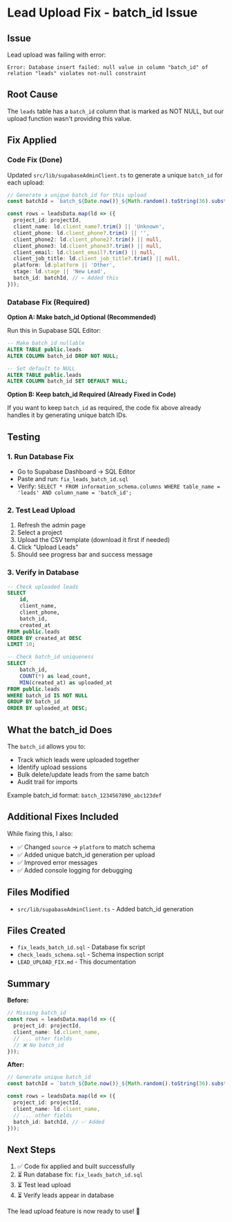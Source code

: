 # Lead Upload Fix - batch_id Issue

## Issue
Lead upload was failing with error:
```
Error: Database insert failed: null value in column "batch_id" of relation "leads" violates not-null constraint
```

## Root Cause
The `leads` table has a `batch_id` column that is marked as NOT NULL, but our upload function wasn't providing this value.

## Fix Applied

### Code Fix (Done)
Updated `src/lib/supabaseAdminClient.ts` to generate a unique `batch_id` for each upload:

```typescript
// Generate a unique batch_id for this upload
const batchId = `batch_${Date.now()}_${Math.random().toString(36).substr(2, 9)}`;

const rows = leadsData.map(ld => ({
  project_id: projectId,
  client_name: ld.client_name?.trim() || 'Unknown',
  client_phone: ld.client_phone?.trim() || '',
  client_phone2: ld.client_phone2?.trim() || null,
  client_phone3: ld.client_phone3?.trim() || null,
  client_email: ld.client_email?.trim() || null,
  client_job_title: ld.client_job_title?.trim() || null,
  platform: ld.platform || 'Other',
  stage: ld.stage || 'New Lead',
  batch_id: batchId, // ← Added this
}));
```

### Database Fix (Required)

**Option A: Make batch_id Optional (Recommended)**

Run this in Supabase SQL Editor:
```sql
-- Make batch_id nullable
ALTER TABLE public.leads 
ALTER COLUMN batch_id DROP NOT NULL;

-- Set default to NULL
ALTER TABLE public.leads 
ALTER COLUMN batch_id SET DEFAULT NULL;
```

**Option B: Keep batch_id Required (Already Fixed in Code)**

If you want to keep `batch_id` as required, the code fix above already handles it by generating unique batch IDs.

## Testing

### 1. Run Database Fix
- Go to Supabase Dashboard → SQL Editor
- Paste and run: `fix_leads_batch_id.sql`
- Verify: `SELECT * FROM information_schema.columns WHERE table_name = 'leads' AND column_name = 'batch_id';`

### 2. Test Lead Upload
1. Refresh the admin page
2. Select a project
3. Upload the CSV template (download it first if needed)
4. Click "Upload Leads"
5. Should see progress bar and success message

### 3. Verify in Database
```sql
-- Check uploaded leads
SELECT 
    id, 
    client_name, 
    client_phone, 
    batch_id,
    created_at
FROM public.leads
ORDER BY created_at DESC
LIMIT 10;

-- Check batch_id uniqueness
SELECT 
    batch_id, 
    COUNT(*) as lead_count,
    MIN(created_at) as uploaded_at
FROM public.leads
WHERE batch_id IS NOT NULL
GROUP BY batch_id
ORDER BY uploaded_at DESC;
```

## What the batch_id Does

The `batch_id` allows you to:
- Track which leads were uploaded together
- Identify upload sessions
- Bulk delete/update leads from the same batch
- Audit trail for imports

Example batch_id format: `batch_1234567890_abc123def`

## Additional Fixes Included

While fixing this, I also:
- ✅ Changed `source` → `platform` to match schema
- ✅ Added unique batch_id generation per upload
- ✅ Improved error messages
- ✅ Added console logging for debugging

## Files Modified
- `src/lib/supabaseAdminClient.ts` - Added batch_id generation

## Files Created
- `fix_leads_batch_id.sql` - Database fix script
- `check_leads_schema.sql` - Schema inspection script
- `LEAD_UPLOAD_FIX.md` - This documentation

## Summary

**Before:**
```typescript
// Missing batch_id
const rows = leadsData.map(ld => ({
  project_id: projectId,
  client_name: ld.client_name,
  // ... other fields
  // ❌ No batch_id
}));
```

**After:**
```typescript
// Generate unique batch_id
const batchId = `batch_${Date.now()}_${Math.random().toString(36).substr(2, 9)}`;

const rows = leadsData.map(ld => ({
  project_id: projectId,
  client_name: ld.client_name,
  // ... other fields
  batch_id: batchId, // ✅ Added
}));
```

## Next Steps

1. ✅ Code fix applied and built successfully
2. ⏳ Run database fix: `fix_leads_batch_id.sql`
3. ⏳ Test lead upload
4. ⏳ Verify leads appear in database

The lead upload feature is now ready to use! 🎉

